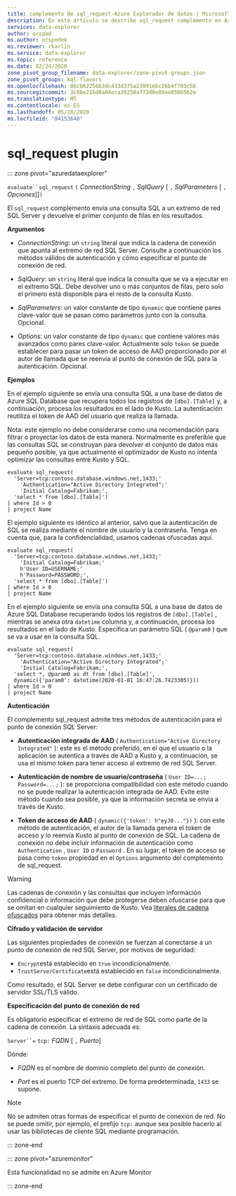 ```yaml
---
title: complemento de sql_request-Azure Explorador de datos | Microsoft Docs
description: En este artículo se describe sql_request complemento en Azure Explorador de datos.
services: data-explorer
author: orspod
ms.author: orspodek
ms.reviewer: rkarlin
ms.service: data-explorer
ms.topic: reference
ms.date: 02/24/2020
zone_pivot_group_filename: data-explorer/zone-pivot-groups.json
zone_pivot_groups: kql-flavors
ms.openlocfilehash: 06cb62256b3dc433d375a23991ebc26b4f703c56
ms.sourcegitcommit: 3c86e21bd8a04eca39250a773d0e89ae05065b2e
ms.translationtype: MT
ms.contentlocale: es-ES
ms.lasthandoff: 05/28/2020
ms.locfileid: "84153648"
---
```

# <a name="sql_request-plugin"></a>sql_request plugin

::: zone pivot="azuredataexplorer"

  `evaluate``sql_request` `(` *ConnectionString* `,` *SqlQuery* [ `,` *SqlParameters* [ `,` *Opciones*]]`)`

El `sql_request` complemento envía una consulta SQL a un extremo de red SQL Server y devuelve el primer conjunto de filas en los resultados.

**Argumentos**

* *ConnectionString*: un `string` literal que indica la cadena de conexión que apunta al extremo de red SQL Server. Consulte a continuación los métodos válidos de autenticación y cómo especificar el punto de conexión de red.

* *SqlQuery*: un `string` literal que indica la consulta que se va a ejecutar en el extremo SQL. Debe devolver uno o más conjuntos de filas, pero solo el primero está disponible para el resto de la consulta Kusto.

* *SqlParameters*: un valor constante de tipo `dynamic` que contiene pares clave-valor que se pasan como parámetros junto con la consulta. Opcional.
  
* *Options*: un valor constante de tipo `dynamic` que contiene valores más avanzados como pares clave-valor. Actualmente solo `token` se puede establecer para pasar un token de acceso de AAD proporcionado por el autor de llamada que se reenvía al punto de conexión de SQL para la autenticación. Opcional.

**Ejemplos**

En el ejemplo siguiente se envía una consulta SQL a una base de datos de Azure SQL Database que recupera todos los registros de `[dbo].[Table]` y, a continuación, procesa los resultados en el lado de Kusto. La autenticación reutiliza el token de AAD del usuario que realiza la llamada.

Nota: este ejemplo no debe considerarse como una recomendación para filtrar o proyectar los datos de esta manera. Normalmente es preferible que las consultas SQL se construyan para devolver el conjunto de datos más pequeño posible, ya que actualmente el optimizador de Kusto no intenta optimizar las consultas entre Kusto y SQL.

```kusto
evaluate sql_request(
  'Server=tcp:contoso.database.windows.net,1433;'
    'Authentication="Active Directory Integrated";'
    'Initial Catalog=Fabrikam;',
  'select * from [dbo].[Table]')
| where Id > 0
| project Name
```

El ejemplo siguiente es idéntico al anterior, salvo que la autenticación de SQL se realiza mediante el nombre de usuario y la contraseña. Tenga en cuenta que, para la confidencialidad, usamos cadenas ofuscadas aquí.

```kusto
evaluate sql_request(
  'Server=tcp:contoso.database.windows.net,1433;'
    'Initial Catalog=Fabrikam;'
    h'User ID=USERNAME;'
    h'Password=PASSWORD;',
  'select * from [dbo].[Table]')
| where Id > 0
| project Name
```

En el ejemplo siguiente se envía una consulta SQL a una base de datos de Azure SQL Database recuperando todos los registros de `[dbo].[Table]` , mientras se anexa otra `datetime` columna y, a continuación, procesa los resultados en el lado de Kusto.
Especifica un parámetro SQL ( `@param0` ) que se va a usar en la consulta SQL.

```kusto
evaluate sql_request(
  'Server=tcp:contoso.database.windows.net,1433;'
    'Authentication="Active Directory Integrated";'
    'Initial Catalog=Fabrikam;',
  'select *, @param0 as dt from [dbo].[Table]',
  dynamic({'param0': datetime(2020-01-01 16:47:26.7423305)}))
| where Id > 0
| project Name
```

**Autenticación**

El complemento sql_request admite tres métodos de autenticación para el punto de conexión SQL Server:

* **Autenticación integrada de AAD** ( `Authentication="Active Directory Integrated"` ): este es el método preferido, en el que el usuario o la aplicación se autentica a través de AAD a Kusto y, a continuación, se usa el mismo token para tener acceso al extremo de red SQL Server.

* **Autenticación de nombre de usuario/contraseña** ( `User ID=...; Password=...;` ): se proporciona compatibilidad con este método cuando no se puede realizar la autenticación integrada de AAD. Evite este método cuando sea posible, ya que la información secreta se envía a través de Kusto.

* **Token de acceso de AAD** ( `dynamic({'token': h"eyJ0..."})` ): con este método de autenticación, el autor de la llamada genera el token de acceso y lo reenvía Kusto al punto de conexión de SQL. La cadena de conexión no debe incluir información de autenticación como `Authentication` , `User ID` o `Password` . En su lugar, el token de acceso se pasa como `token` propiedad en el `Options` argumento del complemento de sql_request.
     
> [!WARNING]
> Las cadenas de conexión y las consultas que incluyen información confidencial o información que debe protegerse deben ofuscarse para que se omitan en cualquier seguimiento de Kusto.
> Vea [literales de cadena ofuscados](scalar-data-types/string.md#obfuscated-string-literals) para obtener más detalles.

**Cifrado y validación de servidor**

Las siguientes propiedades de conexión se fuerzan al conectarse a un punto de conexión de red SQL Server, por motivos de seguridad:

* `Encrypt`está establecido en `true` incondicionalmente.
* `TrustServerCertificate`está establecido en `false` incondicionalmente.

Como resultado, el SQL Server se debe configurar con un certificado de servidor SSL/TLS válido.

**Especificación del punto de conexión de red**

Es obligatorio especificar el extremo de red de SQL como parte de la cadena de conexión.
La sintaxis adecuada es:

`Server``=` `tcp:` *FQDN* [ `,` *Puerto*]

Dónde:

* *FQDN* es el nombre de dominio completo del punto de conexión.

* *Port* es el puerto TCP del extremo. De forma predeterminada, `1433` se supone.

> [!NOTE]
> No se admiten otras formas de especificar el punto de conexión de red.
> No se puede omitir, por ejemplo, el prefijo `tcp:` aunque sea posible hacerlo al usar las bibliotecas de cliente SQL mediante programación.



::: zone-end

::: zone pivot="azuremonitor"

Esta funcionalidad no se admite en Azure Monitor

::: zone-end
